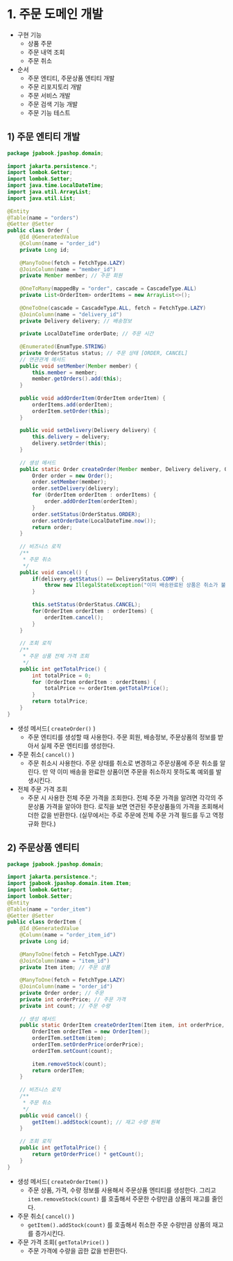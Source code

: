 # 1. 주문 도메인 개발
- 구현 기능
	- 상품 주문
	- 주문 내역 조회
	- 주문 취소
- 순서
	- 주문 엔티티, 주문상품 엔티티 개발
	- 주문 리포지토리 개발
	- 주문 서비스 개발
	- 주문 검색 기능 개발
	- 주문 기능 테스트

## 1) 주문 엔티티 개발
```java
package jpabook.jpashop.domain;  
  
import jakarta.persistence.*;  
import lombok.Getter;  
import lombok.Setter;  
import java.time.LocalDateTime;  
import java.util.ArrayList;  
import java.util.List;  
  
@Entity  
@Table(name = "orders")  
@Getter @Setter  
public class Order {  
    @Id @GeneratedValue  
    @Column(name = "order_id")  
    private Long id;  
  
    @ManyToOne(fetch = FetchType.LAZY)  
    @JoinColumn(name = "member_id")  
    private Member member; // 주문 회원  
  
    @OneToMany(mappedBy = "order", cascade = CascadeType.ALL)  
    private List<OrderItem> orderItems = new ArrayList<>();  
  
    @OneToOne(cascade = CascadeType.ALL, fetch = FetchType.LAZY)  
    @JoinColumn(name = "delivery_id")  
    private Delivery delivery; // 배송정보  
  
    private LocalDateTime orderDate; // 주문 시간  
  
    @Enumerated(EnumType.STRING)  
    private OrderStatus status; // 주문 상태 [ORDER, CANCEL]  
    // 연관관계 메서드  
    public void setMember(Member member) {  
        this.member = member;  
        member.getOrders().add(this);  
    }  
  
    public void addOrderItem(OrderItem orderItem) {  
        orderItems.add(orderItem);  
        orderItem.setOrder(this);  
    }  
  
    public void setDelivery(Delivery delivery) {  
        this.delivery = delivery;  
        delivery.setOrder(this);  
    }  
  
    // 생성 메서드  
    public static Order createOrder(Member member, Delivery delivery, OrderItem... orderItems) {  
        Order order = new Order();  
        order.setMember(member);  
        order.setDelivery(delivery);  
        for (OrderItem orderItem : orderItems) {  
            order.addOrderItem(orderItem);  
        }  
        order.setStatus(OrderStatus.ORDER);  
        order.setOrderDate(LocalDateTime.now());  
        return order;  
    }  
  
    // 비즈니스 로직  
    /**  
     * 주문 취소  
     */  
    public void cancel() {  
        if(delivery.getStatus() == DeliveryStatus.COMP) {  
            throw new IllegalStateException("이미 배송완료된 상품은 취소가 불가능합니다.");  
        }  
  
        this.setStatus(OrderStatus.CANCEL);  
        for(OrderItem orderItem : orderItems) {  
            orderItem.cancel();  
        }  
    }  
  
    // 조회 로직  
    /**  
     * 주문 상품 전체 가격 조회  
     */  
    public int getTotalPrice() {  
        int totalPrice = 0;  
        for (OrderItem orderItem : orderItems) {  
            totalPrice += orderItem.getTotalPrice();  
        }  
        return totalPrice;  
    }  
}
```
- 생성 메서드( `createOrder()` )
	- 주문 엔티티를 생성할 때 사용한다. 주문 회원, 배송정보, 주문상품의 정보를 받아서 실제 주문 엔티티를 생성한다.
- 주문 취소( `cancel()` )
	- 주문 취소시 사용한다. 주문 상태를 취소로 변경하고 주문상품에 주문 취소를 알린다. 만 약 이미 배송을 완료한 상품이면 주문을 취소하지 못하도록 예외를 발생시킨다.
- 전체 주문 가격 조회
	- 주문 시 사용한 전체 주문 가격을 조회한다. 전체 주문 가격을 알려면 각각의 주문상품 가격을 알아야 한다. 로직을 보면 연관된 주문상품들의 가격을 조회해서 더한 값을 반환한다. (실무에서는 주로 주문에 전체 주문 가격 필드를 두고 역정규화 한다.)

## 2) 주문상품 엔티티
```java
package jpabook.jpashop.domain;  
  
import jakarta.persistence.*;  
import jpabook.jpashop.domain.item.Item;  
import lombok.Getter;  
import lombok.Setter;  
@Entity  
@Table(name = "order_item")  
@Getter @Setter  
public class OrderItem {  
    @Id @GeneratedValue  
    @Column(name = "order_item_id")  
    private Long id;  
  
    @ManyToOne(fetch = FetchType.LAZY)  
    @JoinColumn(name = "item_id")  
    private Item item; // 주문 상품  
  
    @ManyToOne(fetch = FetchType.LAZY)  
    @JoinColumn(name = "order_id")  
    private Order order; // 주문  
    private int orderPrice; // 주문 가격  
    private int count; // 주문 수량  
  
    // 생성 메서드  
    public static OrderItem createOrderItem(Item item, int orderPrice, int count) {  
        OrderItem orderITem = new OrderItem();  
        orderITem.setItem(item);  
        orderITem.setOrderPrice(orderPrice);  
        orderITem.setCount(count);  
  
        item.removeStock(count);  
        return orderITem;  
    }  
  
    // 비즈니스 로직  
    /**  
     * 주문 취소  
     */  
    public void cancel() {  
        getItem().addStock(count); // 재고 수량 원복  
    }  
  
    // 조회 로직  
    public int getTotalPrice() {  
        return getOrderPrice() * getCount();  
    }  
}
```
- 생성 메서드( `createOrderItem()` )
	- 주문 상품, 가격, 수량 정보를 사용해서 주문상품 엔티티를 생성한다. 그리고 `item.removeStock(count)` 를 호출해서 주문한 수량만큼 상품의 재고를 줄인다.
- 주문 취소( `cancel()` )
	- `getItem().addStock(count)` 를 호출해서 취소한 주문 수량만큼 상품의 재고를 증가시킨다.
- 주문 가격 조회( `getTotalPrice()` )
	- 주문 가격에 수량을 곱한 값을 반환한다.